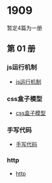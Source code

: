 # 1909
暂定4篇为一册

## 第 01 册

### js运行机制

* [js运行机制](/base/js-run-origin.md)

### css盒子模型

* [css盒子模型](./css-box.md)

### 手写代码

* [手写代码](./self-code.md)

### http

* [http](./http.md)